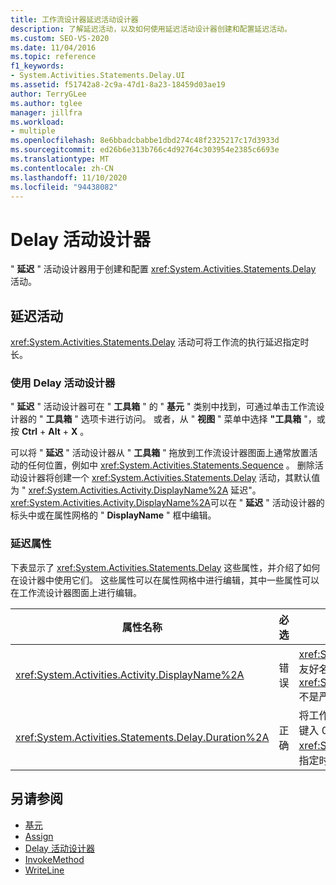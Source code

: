 ```yaml
---
title: 工作流设计器延迟活动设计器
description: 了解延迟活动，以及如何使用延迟活动设计器创建和配置延迟活动。
ms.custom: SEO-VS-2020
ms.date: 11/04/2016
ms.topic: reference
f1_keywords:
- System.Activities.Statements.Delay.UI
ms.assetid: f51742a8-2c9a-47d1-8a23-18459d03ae19
author: TerryGLee
ms.author: tglee
manager: jillfra
ms.workload:
- multiple
ms.openlocfilehash: 8e6bbadcbabbe1dbd274c48f2325217c17d3933d
ms.sourcegitcommit: ed26b6e313b766c4d92764c303954e2385c6693e
ms.translationtype: MT
ms.contentlocale: zh-CN
ms.lasthandoff: 11/10/2020
ms.locfileid: "94438082"
---
```

# <a name="delay-activity-designer"></a>Delay 活动设计器

" **延迟** " 活动设计器用于创建和配置 <xref:System.Activities.Statements.Delay> 活动。

## <a name="the-delay-activity"></a>延迟活动

<xref:System.Activities.Statements.Delay> 活动可将工作流的执行延迟指定时长。

### <a name="use-the-delay-activity-designer"></a>使用 Delay 活动设计器

" **延迟** " 活动设计器可在 " **工具箱** " 的 " **基元** " 类别中找到，可通过单击工作流设计器的 " **工具箱** " 选项卡进行访问。 或者，从 " **视图** " 菜单中选择 **"工具箱** "，或按 **Ctrl** + **Alt** + **X** 。

可以将 " **延迟** " 活动设计器从 " **工具箱** " 拖放到工作流设计器图面上通常放置活动的任何位置，例如中 <xref:System.Activities.Statements.Sequence> 。 删除活动设计器将创建一个 <xref:System.Activities.Statements.Delay> 活动，其默认值为 " <xref:System.Activities.Activity.DisplayName%2A> 延迟"。 <xref:System.Activities.Activity.DisplayName%2A>可以在 " **延迟** " 活动设计器的标头中或在属性网格的 " **DisplayName** " 框中编辑。

### <a name="the-delay-properties"></a>延迟属性

下表显示了 <xref:System.Activities.Statements.Delay> 这些属性，并介绍了如何在设计器中使用它们。 这些属性可以在属性网格中进行编辑，其中一些属性可以在工作流设计器图面上进行编辑。

|属性名称|必选|使用情况|
|-|--------------|-|
|<xref:System.Activities.Activity.DisplayName%2A>|错误|<xref:System.Activities.Statements.Delay> 活动的友好名称。 默认值为 Delay。 尽管 <xref:System.Activities.Activity.DisplayName%2A> 不是严格要求的值，但最好使用一种方法。|
|<xref:System.Activities.Statements.Delay.Duration%2A>|正确|将工作流延迟的时长。 此属性在属性网格中设置。 键入 00:00:00 格式的文本 <xref:System.TimeSpan> 或 Visual Basic 表达式来指定时长。|

## <a name="see-also"></a>另请参阅

- [基元](../workflow-designer/primitives-activity-designers.md)
- [Assign](../workflow-designer/assign-activity-designer.md)
- [Delay 活动设计器](../workflow-designer/delay-activity-designer.md)
- [InvokeMethod](../workflow-designer/invokemethod-activity-designer.md)
- [WriteLine](../workflow-designer/writeline-activity-designer.md)